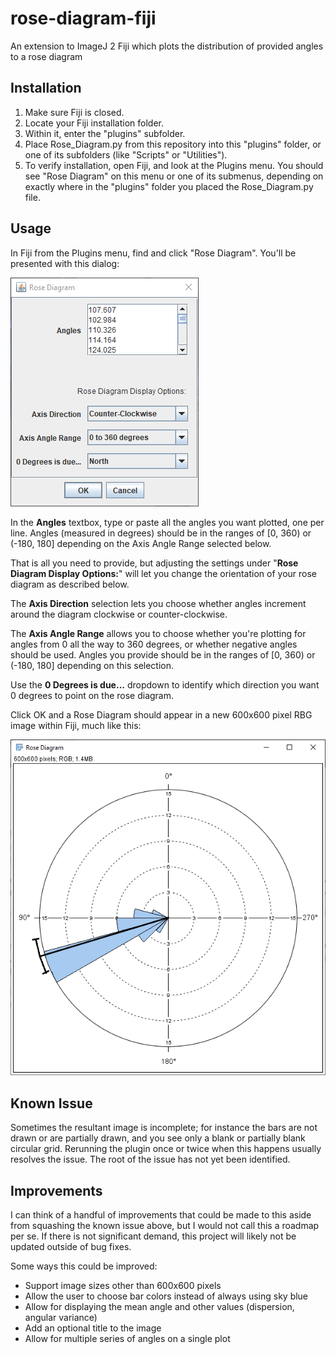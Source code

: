 # rose-diagram-fiji
An extension to ImageJ 2 Fiji which plots the distribution of provided angles to a rose diagram



## Installation

1. Make sure Fiji is closed.
2. Locate your Fiji installation folder. 
3. Within it, enter the "plugins" subfolder.
4. Place Rose_Diagram.py from this repository into this "plugins" folder, or one of its subfolders (like "Scripts" or "Utilities").
5. To verify installation, open Fiji, and look at the Plugins menu. You should see "Rose Diagram" on this menu or one of its submenus, depending on exactly where in the "plugins" folder you placed the Rose_Diagram.py file.



## Usage

In Fiji from the Plugins menu, find and click "Rose Diagram". You'll be presented with this dialog:

![Rose Diagram input options dialog](./readme_imgs/dialog.PNG)

In the **Angles** textbox, type or paste all the angles you want plotted, one per line. Angles (measured in degrees) should be in the ranges of [0, 360) or (-180, 180] depending on the Axis Angle Range selected below.

That is all you need to provide, but adjusting the settings under "**Rose Diagram Display Options:**" will let you change the orientation of your rose diagram as described below.

The **Axis Direction** selection lets you choose whether angles increment around the diagram clockwise or counter-clockwise.

The **Axis Angle Range** allows you to choose whether you're plotting for angles from 0 all the way to 360 degrees, or whether negative angles should be used. Angles you provide should be in the ranges of [0, 360) or (-180, 180] depending on this selection.

Use the **0 Degrees is due...** dropdown to identify which direction you want 0 degrees to point on the rose diagram.

Click OK and a Rose Diagram should appear in a new 600x600 pixel RBG image within Fiji, much like this:

![Example Rose Diagram output image](./readme_imgs/diagram.png)



## Known Issue

Sometimes the resultant image is incomplete; for instance the bars are not drawn or are partially drawn, and you see only a blank or partially blank circular grid. Rerunning the plugin once or twice when this happens usually resolves the issue. The root of the issue has not yet been identified.



## Improvements

I can think of a handful of improvements that could be made to this aside from squashing the known issue above, but I would not call this a roadmap per se. If there is not significant demand, this project will likely not be updated outside of bug fixes.

Some ways this could be improved:

- Support image sizes other than 600x600 pixels
- Allow the user to choose bar colors instead of always using sky blue
- Allow for displaying the mean angle and other values (dispersion, angular variance)
- Add an optional title to the image
- Allow for multiple series of angles on a single plot
